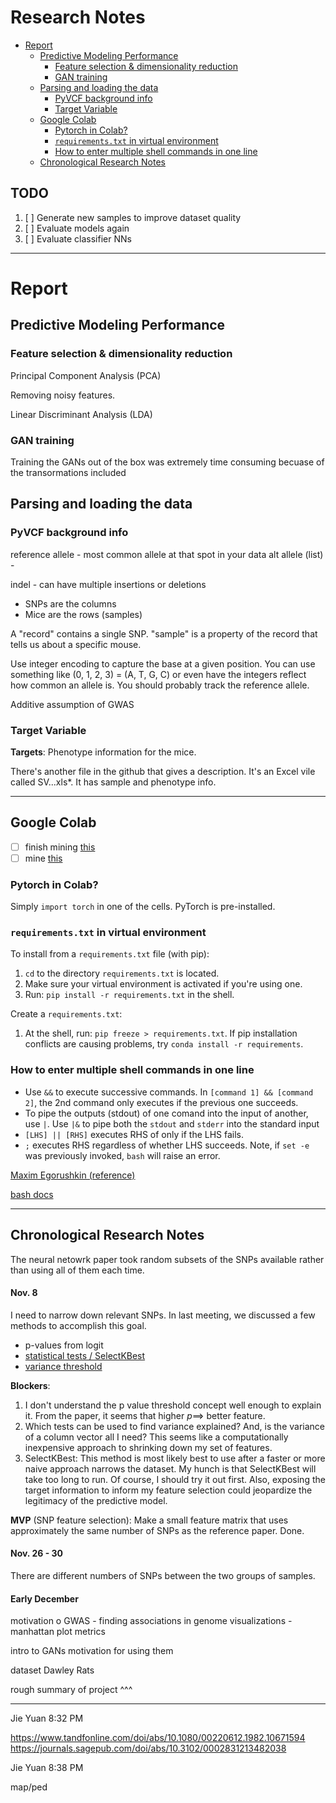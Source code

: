 # Research Notes <!-- omit in toc -->


- [Report](#report)
  - [Predictive Modeling Performance](#predictive-modeling-performance)
    - [Feature selection & dimensionality reduction](#feature-selection--dimensionality-reduction)
    - [GAN training](#gan-training)
  - [Parsing and loading the data](#parsing-and-loading-the-data)
    - [PyVCF background info](#pyvcf-background-info)
    - [Target Variable](#target-variable)
  - [Google Colab](#google-colab)
    - [Pytorch in Colab?](#pytorch-in-colab)
    - [`requirements.txt` in virtual environment](#requirementstxt-in-virtual-environment)
    - [How to enter multiple shell commands in one line](#how-to-enter-multiple-shell-commands-in-one-line)
  - [Chronological Research Notes](#chronological-research-notes)


## TODO


1. [ ] Generate new samples to improve dataset quality
2. [ ] Evaluate models again
3. [ ] Evaluate classifier NNs 


----
<!-- ------------------------ -->
# Report
<!-- ------------------------ -->

## Predictive Modeling Performance

### Feature selection & dimensionality reduction

Principal Component Analysis (PCA)

Removing noisy features. 

Linear Discriminant Analysis (LDA)

### GAN training

Training the GANs out of the box was extremely time consuming becuase 
of the transormations included 







## Parsing and loading the data

### PyVCF background info

reference allele - most common allele at that spot in your data
alt allele (list) - 

indel - can have multiple insertions or deletions

- SNPs are the columns
- Mice are the rows (samples)

A "record" contains a single SNP. "sample" is a property of the record that tells us about a specific mouse. 


Use integer encoding to capture the base at a given position. You can use something like (0, 1, 2, 3) = (A, T, G, C) or even have the integers reflect how common an allele is. 
You should probably track the reference allele. 

Additive assumption of GWAS


### Target Variable

**Targets**: Phenotype information for the mice.

There's another file in the github that gives a description. It's an Excel vile called SV...xls*. It has sample and phenotype info. 

---

## Google Colab

- [ ] finish mining [this](https://www.tutorialspoint.com/google_colab/google_colab_executing_external_python_files.htm) 
- [ ] mine [this](https://zerowithdot.com/colab-workspace/)

### Pytorch in Colab?

Simply `import torch` in one of the cells. PyTorch is pre-installed.

### `requirements.txt` in virtual environment

To install from a `requirements.txt` file (with pip):
1. `cd` to the directory `requirements.txt` is located.
2. Make sure your virtual environment is activated if you're using one.
3. Run: `pip install -r requirements.txt` in the shell.


Create a `requirements.txt`:
1. At the shell, run: `pip freeze > requirements.txt`. If pip installation conflicts are causing problems, try `conda install -r requirements`. 

### How to enter multiple shell commands in one line

- Use `&&` to execute successive commands. In `[command 1] && [command 2]`, the 2nd command only executes if the previous one succeeds.
- To pipe the outputs (stdout) of one comand into the input of another, use `|`. Use `|&` to pipe both the `stdout` and `stderr` into the standard input
- `[LHS] || [RHS]` executes RHS of only if the LHS fails. 
- `;` executes RHS regardless of whether LHS succeeds. Note, if `set -e` was previously invoked, `bash` will raise an error. 

[Maxim Egorushkin (reference)](https://stackoverflow.com/questions/5130847/running-multiple-commands-in-one-line-in-shell)

[bash docs](https://www.gnu.org/software/bash/manual/bash.html#Lists)


---

## Chronological Research Notes

The neural netowrk paper took random subsets of the SNPs available rather than using all of them each time. 

#### Nov. 8

I need to narrow down relevant SNPs. In last meeting, we discussed a few methods to accomplish this goal. 
- p-values from logit
- [statistical tests / SelectKBest](https://scikit-learn.org/stable/modules/generated/sklearn.feature_selection.SelectKBest.html)
- [variance threshold](https://scikit-learn.org/stable/modules/feature_selection.html#:~:text=1.-,Removing%20features%20with%20low%20variance,same%20value%20in%20all%20samples.)

**Blockers**: 
1. I don't understand the p value threshold concept well enough to explain it. From the paper, it seems that higher $p \implies$ better feature.
2. Which tests can be used to find variance explained? And, is the variance of a column vector all I need? This seems like a computationally inexpensive approach to shrinking down my set of features.
3. SelectKBest: This method is most likely best to use after a faster or more naive approach narrows the dataset. My hunch is that SelectKBest will take too long to run. Of course, I should try it out first. Also, exposing the target information to inform my feature selection could jeopardize the legitimacy of the predictive model. 

**MVP** (SNP feature selection): Make a small feature matrix that uses approximately the same  number of SNPs as the reference paper. Done. 

#### Nov. 26 - 30

There are different numbers of SNPs between the two groups of samples. 


#### Early December

motivation o GWAS - finding associations in genome
visualizations - manhattan plot
metrics 

intro to GANs
motivation for using them

dataset Dawley Rats


rough summary of project ^^^




----

Jie Yuan 8:32 PM

https://www.tandfonline.com/doi/abs/10.1080/00220612.1982.10671594
https://journals.sagepub.com/doi/abs/10.3102/0002831213482038


Jie Yuan 8:38 PM

map/ped


